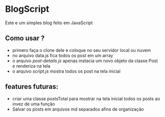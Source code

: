 # BlogScript

Este e um simples blog feito em JavaScript

## Como usar ?
- primero faça o clone dele e coloque no seu servidor local ou nuvem
- no arquivo data.js fica todos os post em um array
- o arquivo *post-details.js* apenas instacia um novo objeto da classe Post e renderiza na tela
- o arquivo *script.js* mostra todos os post na tela inicial

## features futuras:
- criar uma classe postsTotal para mostrar na tela inicial todos os posts ao invez de uma função 
- Salvar os posts em arquivos md separados afins de organização
